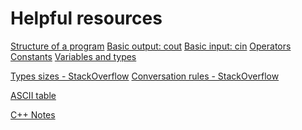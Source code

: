 Helpful resources
=================

[Structure of a program](http://www.cplusplus.com/doc/tutorial/program_structure)
[Basic output: cout](http://www.cplusplus.com/doc/tutorial/basic_io/#cout)
[Basic input: cin](http://www.cplusplus.com/doc/tutorial/basic_io/#cin)
[Operators](http://www.cplusplus.com/doc/tutorial/operators)
[Constants](http://www.cplusplus.com/doc/tutorial/constants)
[Variables and types](http://www.cplusplus.com/doc/tutorial/variables)

[Types sizes - StackOverflow](http://stackoverflow.com/questions/589575/what-does-the-c-standard-state-the-size-of-int-long-type-to-be)
[Conversation rules - StackOverflow](http://stackoverflow.com/questions/5563000/implicit-type-conversion-rules-in-c-operators)

[ASCII table](http://asciitable.com/)

[C++ Notes](http://www.fredosaurus.com/notes-cpp/index.html)